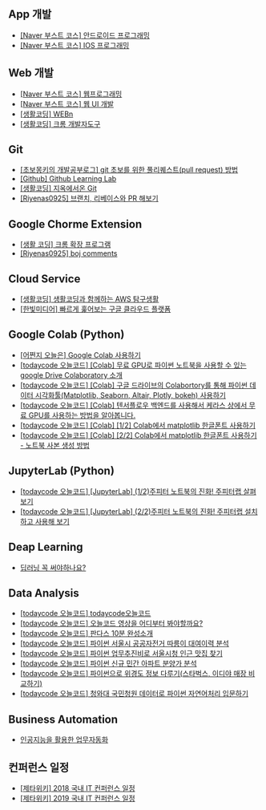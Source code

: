 ## App 개발
* [[Naver 부스트 코스] 안드로이드 프로그래밍](https://www.edwith.org/boostcourse-android)
* [[Naver 부스트 코스] IOS 프로그래밍](https://www.edwith.org/boostcourse-ios)

## Web 개발
* [[Naver 부스트 코스] 웹프로그래밍](https://www.edwith.org/boostcourse-web)
* [[Naver 부스트 코스] 웹 UI 개발](https://www.edwith.org/boostcourse-ui)
* [[생활코딩] WEBn](https://opentutorials.org/course/3083) 
* [[생활코딩] 크롬 개발자도구](https://opentutorials.org/course/580)

## Git
* [[초보몽키의 개발공부로그] git 초보를 위한 풀리퀘스트(pull request) 방법](https://wayhome25.github.io/git/2017/07/08/git-first-pull-request-story/)
* [[Github] Github Learning Lab](https://lab.github.com/githubtraining/introduction-to-github)
* [[생활코딩] 지옥에서온 Git](https://opentutorials.org/course/1492)
* [[Riyenas0925] 브랜치, 리베이스와 PR 해보기](http://riyenas0925.dothome.co.kr/깃허브/git.html)

## Google Chorme Extension
* [[생활 코딩] 크롬 확장 프로그램](https://www.youtube.com/watch?v=uROsIBGAmgo&list=PLAaf3-EPzrYPpyeIsQ2GGqvMqaahMJzqU)
* [[Riyenas0925] boj comments](https://github.com/riyenas0925/Chorme-Extension-BOJ-Comments)

## Cloud Service
* [[생활코딩] 생활코딩과 함께하는 AWS 탐구생활](https://pages.awscloud.com/cloud-in-life-coding-everybody-2019.html)
* [[한빛미디어] 빠르게 훑어보는 구글 클라우드 플랫폼](http://www.hanbit.co.kr/lib/ebookFreeDown.php?p_code=E5359426070&format=pdf&ed_isbn=9788968488399)

## Google Colab (Python)
* [[어쩐지 오늘은] Google Colab 사용하기](https://zzsza.github.io/data/2018/08/30/google-colab/)
* [[todaycode 오늘코드] [Colab] 무료 GPU로 파이썬 노트북을 사용할 수 있는 google Drive Colaboratory 소개](https://www.youtube.com/watch?v=XRBXMohjQos&list=PLaTc2c6yEwmo9MZi-0OLi8F6bM6AA0wjE&index=1)
* [[todaycode 오늘코드] [Colab] 구글 드라이브의 Colabortory를 통해 파이썬 데이터 시각화툴(Matplotlib, Seaborn, Altair, Plotly, bokeh) 사용하기](https://www.youtube.com/watch?v=GCJQ9zbAhPo&list=PLaTc2c6yEwmo9MZi-0OLi8F6bM6AA0wjE&index=2)
* [[todaycode 오늘코드] [Colab] 텐서플로우 백엔드를 사용해서 케라스 상에서 무료 GPU를 사용하는 방법을 알아봅니다.](https://www.youtube.com/watch?v=UKujX90xLHo&list=PLaTc2c6yEwmo9MZi-0OLi8F6bM6AA0wjE&index=3)
* [[todaycode 오늘코드] [Colab] [1/2] Colab에서 matplotlib 한글폰트 사용하기](https://www.youtube.com/watch?v=XfLZH7-1pcM&list=PLaTc2c6yEwmo9MZi-0OLi8F6bM6AA0wjE&index=11)
* [[todaycode 오늘코드] [Colab] [2/2] Colab에서 matplotlib 한글폰트 사용하기 - 노트북 사본 생성 방법](https://www.youtube.com/watch?v=8UKd5xIV2zU&list=PLaTc2c6yEwmo9MZi-0OLi8F6bM6AA0wjE&index=12)

## JupyterLab (Python)
* [[todaycode 오늘코드] [JupyterLab] (1/2)주피터 노트북의 진화! 주피터랩 살펴보기](https://www.youtube.com/watch?v=70sRgL42c1w)
* [[todaycode 오늘코드] [JupyterLab] (2/2)주피터 노트북의 진화! 주피터랩 설치하고 사용해 보기](https://www.youtube.com/watch?v=UnXXH72-ENc)

## Deap Learning
* [딥러닝 꼭 써야하나요?](https://github.com/unizard/2019.Spring.AI/issues/10)

## Data Analysis
* [[todaycode 오늘코드] todaycode오늘코드](https://www.youtube.com/channel/UCLR3sD0KB_dWpvcsrLP0aUg/featured)
* [[todaycode 오늘코드] 오늘코드 영상을 어디부터 봐야할까요?](https://www.youtube.com/watch?v=hH9yEjQgImc)
* [[todaycode 오늘코드] 판다스 10분 완성소개](https://www.youtube.com/watch?v=lspu830SzC8&list=PLaTc2c6yEwmry4B78IJwD47gE8b_ZEsVR)
* [[todaycode 오늘코드] 파이썬 서울시 공공자전거 따릉이 대여이력 분석](https://www.youtube.com/watch?v=ULBbfLBJIoc&list=PLaTc2c6yEwmqLr9aMIWD7LluIGyTzZVVm&index=3)
* [[todaycode 오늘코드] 파이썬 업무추진비로 서울시청 인근 맛집 찾기](https://www.youtube.com/watch?v=rNk6eRtdE6o&list=PLaTc2c6yEwmqLr9aMIWD7LluIGyTzZVVm&index=2)
* [[todaycode 오늘코드] 파이썬 신규 민간 아파트 분양가 분석](https://www.youtube.com/watch?v=qRoiVeA2PtE&list=PLaTc2c6yEwmqLr9aMIWD7LluIGyTzZVVm&index=1)
* [[todaycode 오늘코드] 파이썬으로 위경도 정보 다루기(스타벅스, 이디야 매장 비교하기)](https://www.youtube.com/watch?v=uJ6QO6jLBWA&list=PLaTc2c6yEwmp3ZxMgXkeqU9jAERUOq1Rb)
* [[todaycode 오늘코드] 청와대 국민청원 데이터로 파이썬 자연어처리 입문하기](https://www.youtube.com/watch?v=9QW7QL8fvv0&list=PLaTc2c6yEwmrtV81ehjOI0Y8Y-HR6GN78)

## Business Automation
* [인공지능을 활용한 업무자동화](https://ridibooks.com/books/2773000022)

## 컨퍼런스 일정
* [[제타위키] 2018 국내 IT 컨퍼런스 일정](https://zetawiki.com/wiki/2018_%EA%B5%AD%EB%82%B4_IT_%EC%BB%A8%ED%8D%BC%EB%9F%B0%EC%8A%A4_%EC%9D%BC%EC%A0%95)
* [[제타위키] 2019 국내 IT 컨퍼런스 일정](https://zetawiki.com/wiki/2019_%EA%B5%AD%EB%82%B4_IT_%EC%BB%A8%ED%8D%BC%EB%9F%B0%EC%8A%A4_%EC%9D%BC%EC%A0%95)
